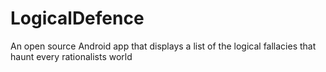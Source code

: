# LogicalDefence
An open source Android app that displays a list of the logical fallacies that haunt every rationalists world
